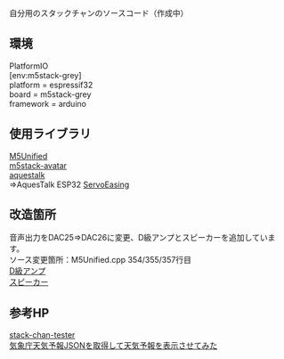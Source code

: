 自分用のスタックチャンのソースコード（作成中） 

## 環境

PlatformIO  
[env:m5stack-grey]  
platform = espressif32  
board = m5stack-grey  
framework = arduino  

## 使用ライブラリ

[M5Unified](https://github.com/m5stack/M5Unified)  
[m5stack-avatar](https://github.com/meganetaaan/m5stack-avatar)  
[aquestalk](https://www.a-quest.com/)  
  ⇒AquesTalk ESP32
[ServoEasing](https://github.com/ArminJo/ServoEasing)

## 改造箇所
音声出力をDAC25⇒DAC26に変更、D級アンプとスピーカーを追加しています。  
ソース変更箇所：M5Unified.cpp 354/355/357行目  
[D級アンプ](https://akizukidenshi.com/catalog/g/gK-08217/)  
[スピーカー](https://akizukidenshi.com/catalog/g/gP-12494/)  


## 参考HP

[stack-chan-tester](https://github.com/mongonta0716/stack-chan-tester)  
[気象庁天気予報JSONを取得して天気予報を表示させてみた](https://www.mgo-tec.com/blog-entry-jp-weather01.html)  
